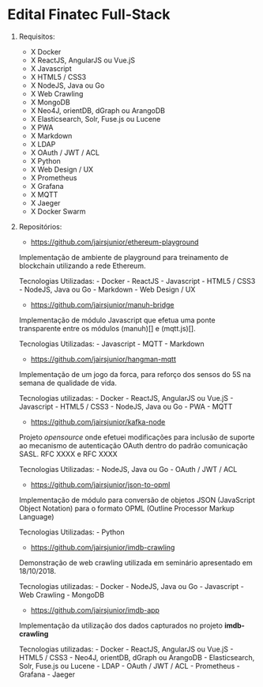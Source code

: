# Edital Finatec Full-Stack

1. Requisitos:
    
    - X Docker
    - X ReactJS, AngularJS ou Vue.jS
    - X Javascript
    - X HTML5 / CSS3
    - X NodeJS, Java ou Go
    - X Web Crawling
    - X MongoDB
    - X Neo4J, orientDB, dGraph ou ArangoDB 
    - X Elasticsearch, Solr, Fuse.js ou Lucene
    - X PWA
    - X Markdown
    - X LDAP
    - X OAuth / JWT / ACL
    - X Python
    - X Web Design / UX
    - X Prometheus
    - X Grafana
    - X MQTT
    - X Jaeger
    - X Docker Swarm

2. Repositórios:

    - https://github.com/jairsjunior/ethereum-playground

    Implementação de ambiente de playground para treinamento de blockchain utilizando a rede Ethereum.

    Tecnologias Utilizadas:
        - Docker
        - ReactJS
        - Javascript
        - HTML5 / CSS3
        - NodeJS, Java ou Go
        - Markdown
        - Web Design / UX
    
    - https://github.com/jairsjunior/manuh-bridge

    Implementação de módulo Javascript que efetua uma ponte transparente entre os módulos (manuh)[] e (mqtt.js)[].

    Tecnologias Utilizadas:
        - Javascript
        - MQTT
        - Markdown
    
    - https://github.com/jairsjunior/hangman-mqtt

    Implementação de um jogo da forca, para reforço dos sensos do 5S na semana de qualidade de vida.

    Tecnologias utilizadas:
        - Docker
        - ReactJS, AngularJS ou Vue.jS
        - Javascript
        - HTML5 / CSS3
        - NodeJS, Java ou Go
        - PWA
        - MQTT
    
    - https://github.com/jairsjunior/kafka-node
    
    Projeto *opensource* onde efetuei modificações para inclusão de suporte ao mecanismo de autenticação OAuth dentro do padrão comunicação SASL.
    RFC XXXX e RFC XXXX

    Tecnologias Utilizadas:
        - NodeJS, Java ou Go
        - OAuth / JWT / ACL
    
    - https://github.com/jairsjunior/json-to-opml

    Implementação de módulo para conversão de objetos JSON (JavaScript Object Notation) para o formato OPML (Outline Processor Markup Language)

    Tecnologias Utilizadas:
        - Python
    
    - https://github.com/jairsjunior/imdb-crawling

    Demonstração de web crawling utilizada em seminário apresentado em 18/10/2018.

    Tecnologias utilizadas:
        - Docker
        - NodeJS, Java ou Go
        - Javascript
        - Web Crawling
        - MongoDB
    
    - https://github.com/jairsjunior/imdb-app
        
    Implementação da utilização dos dados capturados no projeto **imdb-crawling**

    Tecnologias utilizadas:
        - Docker
        - ReactJS, AngularJS ou Vue.jS
        - HTML5 / CSS3
        - Neo4J, orientDB, dGraph ou ArangoDB 
        - Elasticsearch, Solr, Fuse.js ou Lucene
        - LDAP
        - OAuth / JWT / ACL
        - Prometheus
        - Grafana
        - Jaeger



        
    


